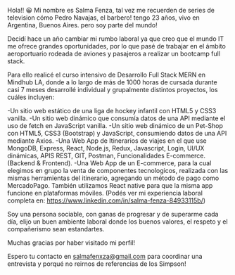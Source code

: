Hola!! 😀
Mi nombre es Salma Fenza, tal vez me recuerden de series de television cómo Pedro Navajas, el barbero! tengo 23 años, vivo en Argentina, Buenos Aires. pero soy parte del mundo!

Decidí hace un año cambiar mi rumbo laboral ya que creo que el mundo IT me ofrece grandes oportunidades, por lo que pasé de trabajar en el ámbito aeroportuario rodeada de aviones y pasajeros a realizar un bootcamp full stack.

Para ello realicé el curso intensivo de Desarrollo Full Stack MERN en Mindhub LA, donde a lo largo de más de 1000 horas de cursada durante casi 7 meses desarrollé individual y grupalmente distintos proyectos, los cuáles incluyen:

-Un sitio web estático de una liga de hockey infantil con HTML5 y CSS3 vanilla.
-Un sitio web dinámico que consumía datos de una API mediante el uso de fetch en JavaScript vanilla.
-Un sitio web dinámico de un Pet-Shop con HTML5, CSS3 (Bootstrap) y JavaScript, consumiendo datos de una API mediante Axios.
-Una Web App de Itinerarios de viajes en el que use MongoDB, Express, React, Node.js, Redux, Javascript, Login, UI/UX dinámicas, APIS REST, GIT, Postman, Funcionalidades E-commerce. (Backend & Frontend).
-Una Web App de un E-commerce, para la cual elegimos en grupo la venta de componentes tecnologicos, realizada con las mismas herramientas del itinerario, agregando un método de pago como MercadoPago. También utilizamos React native para que la misma app funcione en plataformas móviles.
(Podés ver mi experiencia laboral completa en: https://www.linkedin.com/in/salma-fenza-84933115b/)

Soy una persona sociable, con ganas de progresar y de superarme cada día, elijo un buen ambiente laboral donde los buenos valores,  el respeto y el compañerismo sean estandartes.

Muchas gracias por haber visitado mi perfil!

Espero tu contacto en salmafenxza@gmail.com para coordinar una entrevista y porqué no reirnos de referencias de los Simpson!
